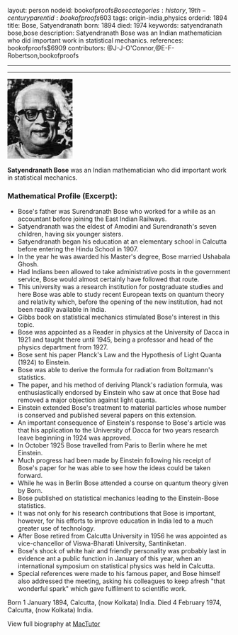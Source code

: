 layout: person
nodeid: bookofproofs$Bose
categories: history,19th-century
parentid: bookofproofs$603
tags: origin-india,physics
orderid: 1894
title: Bose, Satyendranath
born: 1894
died: 1974
keywords: satyendranath bose,bose
description: Satyendranath Bose was an Indian mathematician who did important work in statistical mechanics.
references: bookofproofs$6909
contributors: @J-J-O'Connor,@E-F-Robertson,bookofproofs

---



---

![Bose.jpg](https://github.com/bookofproofs/bookofproofs.github.io/blob/main/_sources/_assets/images/portraits/Bose.jpg?raw=true)

**Satyendranath Bose** was an Indian mathematician who did important work in statistical mechanics.

### Mathematical Profile (Excerpt):
* Bose's father was Surendranath Bose who worked for a while as an accountant before joining the East Indian Railways.
* Satyendranath was the eldest of Amodini and Surendranath's seven children, having six younger sisters.
* Satyendranath began his education at an elementary school in Calcutta before entering the Hindu School in 1907.
* In the year he was awarded his Master's degree, Bose married Ushabala Ghosh.
* Had Indians been allowed to take administrative posts in the government service, Bose would almost certainly have followed that route.
* This university was a research institution for postgraduate studies and here Bose was able to study recent European texts on quantum theory and relativity which, before the opening of the new institution, had not been readily available in India.
* Gibbs book on statistical mechanics stimulated Bose's interest in this topic.
* Bose was appointed as a Reader in physics at the University of Dacca in 1921 and taught there until 1945, being a professor and head of the physics department from 1927.
* Bose sent his paper Planck's Law and the Hypothesis of Light Quanta (1924) to Einstein.
* Bose was able to derive the formula for radiation from Boltzmann's statistics.
* The paper, and his method of deriving Planck's radiation formula, was enthusiastically endorsed by Einstein who saw at once that Bose had removed a major objection against light quanta.
* Einstein extended Bose's treatment to material particles whose number is conserved and published several papers on this extension.
* An important consequence of Einstein's response to Bose's article was that his application to the University of Dacca for two years research leave beginning in 1924 was approved.
* In October 1925 Bose travelled from Paris to Berlin where he met Einstein.
* Much progress had been made by Einstein following his receipt of Bose's paper for he was able to see how the ideas could be taken forward.
* While he was in Berlin Bose attended a course on quantum theory given by Born.
* Bose published on statistical mechanics leading to the Einstein-Bose statistics.
* It was not only for his research contributions that Bose is important, however, for his efforts to improve education in India led to a much greater use of technology.
* After Bose retired from Calcutta University in 1956 he was appointed as vice-chancellor of Viswa-Bharati University, Santiniketan.
* Bose's shock of white hair and friendly personality was probably last in evidence ant a public function in January of this year, when an international symposium on statistical physics was held in Calcutta.
* Special references were made to his famous paper, and Bose himself also addressed the meeting, asking his colleagues to keep afresh "that wonderful spark" which gave fulfilment to scientific work.

Born 1 January 1894, Calcutta, (now Kolkata) India. Died 4 February 1974, Calcutta, (now Kolkata) India.

View full biography at [MacTutor](https://mathshistory.st-andrews.ac.uk/Biographies/Bose/)
